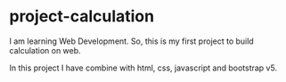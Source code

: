 # project-calculation
I am learning Web Development. So, this is my first project to build calculation on web. 

In this project I have combine with html, css, javascript and bootstrap v5.


